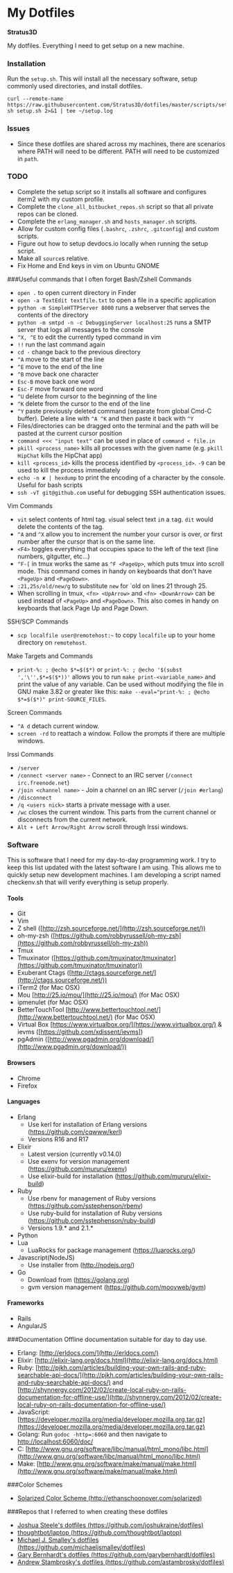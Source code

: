 My Dotfiles
===========

**Stratus3D**

My dotfiles. Everything I need to get setup on a new machine.

### Installation
Run the `setup.sh`. This will install all the necessary software, setup commonly used directories, and install dotfiles.

    curl --remote-name https://raw.githubusercontent.com/Stratus3D/dotfiles/master/scripts/setup.sh
    sh setup.sh 2>&1 | tee ~/setup.log

### Issues
* Since these dotfiles are shared across my machines, there are scenarios where PATH will need to be different. PATH will need to be customized in `path`.

### TODO
* Complete the setup script so it installs all software and configures iterm2 with my custom profile.
* Complete the `clone_all_bitbucket_repos.sh` script so that all private repos can be cloned.
* Complete the `erlang_manager.sh` and `hosts_manager.sh` scripts.
* Allow for custom config files (`.bashrc`, `.zshrc`, `.gitconfig`) and custom scripts.
* Figure out how to setup devdocs.io locally when running the setup script.
* Make all `source`s relative.
* Fix Home and End keys in vim on Ubuntu GNOME

###Useful commands that I often forget
Bash/Zshell Commands

* `open .` to open current directory in Finder
* `open -a TextEdit textfile.txt` to open a file in a specific application
* `python -m SimpleHTTPServer 8000` runs a webserver that serves the contents of the directory
* `python -m smtpd -n -c DebuggingServer localhost:25` runs a SMTP server that logs all messages to the console
* `^X, ^E` to edit the currently typed command in vim
* `!!` run the last command again
* `cd -` change back to the previous directory
* `^A` move to the start of the line
* `^E` move to the end of the line
* `^B` move back one character
* `Esc-B` move back one word
* `Esc-F` move forward one word
* `^U` delete from cursor to the beginning of the line
* `^K` delete from the cursor to the end of the line
* `^Y` paste previously deleted command (separate from global Cmd-C buffer). Delete a line with `^A ^K` and then paste it back with `^Y`
* Files/directories can be dragged onto the terminal and the path will be pasted at the current cursor position
* `command <<< "input text"` can be used in place of `command < file.in`
* `pkill <process_name>` kills all processes with the given name (e.g. `pkill HipChat` kills the HipChat app)
* `kill <process_id>` kills the process identified by `<process_id>`. `-9` can be used to kill the process immediately
* `echo -n ✘ | hexdump` to print the encoding of a character by the console. Useful for bash scripts
* `ssh -vT git@github.com` useful for debugging SSH authentication issues.

Vim Commands

* `vit` select contents of html tag. `v`isual select text `i`n a `t`ag. `dit` would delete the contents of the tag.
* `^A` and `^X` allow you to increment the number your cursor is over, or first number after the cursor that is on the same line.
* `<F4>` toggles everything that occupies space to the left of the text (line numbers, gitgutter, etc...)
* `^F-[` in tmux works the same as `^F <PageUp>`, which puts tmux into scroll mode. This command comes in handy on keyboards that don't have `<PageUp>` and `<PageDown>`.
* `:21,25s/old/new/g` to substitute `new` for `old on lines 21 through 25.
* When scrolling in tmux, `<fn> <UpArrow>` and `<fn> <DownArrow>` can be used instead of `<PageUp>` and `<PageDown>`. This also comes in handy on keyboards that lack Page Up and Page Down.

SSH/SCP Commands

* `scp localfile user@remotehost:~` to copy `localfile` up to your home directory on `remotehost`.

Make Targets and Commands

* `print-%: ; @echo $*=$($*)` or `print-%: ; @echo '$(subst ','\'',$*=$($*))'` allows you to run `make print-<variable_name>` and print the value of any variable. Can be used without modifying the file in GNU make 3.82 or greater like this: `make --eval="print-%: ; @echo $*=$($*)" print-SOURCE_FILES`.

Screen Commands

* `^A d` detach current window.
* `screen -rd` to reattach a window. Follow the prompts if there are multiple windows.

Irssi Commands

* `/server`
* `/connect <server name>` - Connect to an IRC server (`/connect irc.freenode.net`)
* `/join <channel name>` - Join a channel on an IRC server (`/join #erlang`)
* `/disconnect`
* `/q <users nick>`  starts a private message with a user.
* `/wc` closes the current window. This parts from the current channel or disconnects from the current network.
* `Alt + Left Arrow/Right Arrow` scroll through Irssi windows.

### Software
This is software that I need for my day-to-day programming work. I try to keep this list updated with the latest software I am using. This allows me to quickly setup new development machines. I am developing a script named checkenv.sh that will verify everything is setup properly.

#### Tools
* Git
* Vim
* Z shell ([http://zsh.sourceforge.net/](http://zsh.sourceforge.net/))
* oh-my-zsh ([https://github.com/robbyrussell/oh-my-zsh](https://github.com/robbyrussell/oh-my-zsh))
* Tmux
* Tmuxinator ([https://github.com/tmuxinator/tmuxinator](https://github.com/tmuxinator/tmuxinator))
* Exuberant Ctags ([http://ctags.sourceforge.net/](http://ctags.sourceforge.net/))
* iTerm2 (for Mac OSX)
* Mou [http://25.io/mou/](http://25.io/mou/) (for Mac OSX)
* ipmenulet (for Mac OSX)
* BetterTouchTool [http://www.bettertouchtool.net/](http://www.bettertouchtool.net/) (for Mac OSX)
* Virtual Box [https://www.virtualbox.org/](https://www.virtualbox.org/) & ievms ([https://github.com/xdissent/ievms])
* pgAdmin ([http://www.pgadmin.org/download/](http://www.pgadmin.org/download/))

#### Browsers
* Chrome
* Firefox

#### Languages
* Erlang
  * Use kerl for installation of Erlang versions (https://github.com/cqwww/kerl)
  * Versions R16 and R17
* Elixir
  * Latest version (currently v0.14.0)
  * Use exenv for version management (https://github.com/mururu/exenv)
  * Use elixir-build for installation (https://github.com/mururu/elixir-build)
* Ruby
  * Use rbenv for management of Ruby versions (https://github.com/sstephenson/rbenv)
  * Use ruby-build for installation of Ruby versions (https://github.com/sstephenson/ruby-build)
  * Versions 1.9.\* and 2.1.\*
* Python
* Lua
  * LuaRocks for package management (https://luarocks.org/)
* Javascript(NodeJS)
  * Use installer from (http://nodejs.org/)
* Go
  * Download from (https://golang.org)
  * gvm version management (https://github.com/moovweb/gvm)

#### Frameworks
* Rails
* AngularJS

###Documentation
Offline documentation suitable for day to day use.
* Erlang: [http://erldocs.com/](http://erldocs.com/)
* Elixir: [http://elixir-lang.org/docs.html](http://elixir-lang.org/docs.html)
* Ruby: [http://pjkh.com/articles/building-your-own-rails-and-ruby-searchable-api-docs/](http://pjkh.com/articles/building-your-own-rails-and-ruby-searchable-api-docs/) and [http://shynnergy.com/2012/02/create-local-ruby-on-rails-documentation-for-offline-use/](http://shynnergy.com/2012/02/create-local-ruby-on-rails-documentation-for-offline-use/)
* JavaScript: [https://developer.mozilla.org/media/developer.mozilla.org.tar.gz](https://developer.mozilla.org/media/developer.mozilla.org.tar.gz)
* Golang: Run `godoc -http=:6060` and then navigate to [http://localhost:6060/doc/](http://localhost:6060/doc/)
* C: [http://www.gnu.org/software/libc/manual/html_mono/libc.html](http://www.gnu.org/software/libc/manual/html_mono/libc.html)
* Make: [http://www.gnu.org/software/make/manual/make.html](http://www.gnu.org/software/make/manual/make.html)

###Color Schemes
* [Solarized Color Scheme (http://ethanschoonover.com/solarized)](http://ethanschoonover.com/solarized)

###Repos that I referred to when creating these dotfiles
* [Joshua Steele's dotfiles (https://github.com/joshukraine/dotfiles)](https://github.com/joshukraine/dotfiles)
* [thoughtbot/laptop (https://github.com/thoughtbot/laptop)](https://github.com/thoughtbot/laptop)
* [Michael J. Smalley's dotfiles (https://github.com/michaeljsmalley/dotfiles)](https://github.com/michaeljsmalley/dotfiles)
* [Gary Bernhardt's dotfiles (https://github.com/garybernhardt/dotfiles)](https://github.com/garybernhardt/dotfiles)
* [Andrew Stambrosky's dotfiles (https://github.com/astambrosky/dotfiles)](https://github.com/astambrosky/dotfiles)
